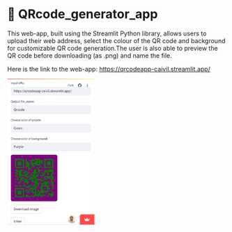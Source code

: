 # 🔳 QRcode_generator_app
This web-app, built using the Streamlit Python library, allows users to upload their web address, select the colour of the QR code and background for customizable QR code generation.The user is also able to preview the QR code before downloading (as .png) and name the file.

Here is the link to the web-app: https://qrcodeapp-caivil.streamlit.app/

<img src="https://github.com/Caivil/QRcode_app/blob/main/qrcode%20pic.png?raw=true" alt="image alt" width="200">

